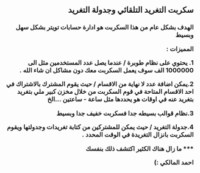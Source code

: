 <h2 dir="rtl" style="text-align: right;">سكربت التغريد التلقائي وجدولة التغريد </h2>


<h3 dir="rtl" style="text-align: right;">

<p dir="rtl" style="text-align: right;">الهدف بشكل عام من هذا السكربت هو ادارة حسابات تويتر بشكل سهل وبسيط </p>
<p>المميزات :</p>

<p dir="rtl" style="text-align: right;">1. يحتوي على نظام طوبرة / عندما يصل عدد المستخدمين مثل الى 1000000 الف سوف يعمل السكربت معك دون مشاكل ان شاء الله .</p>
<p dir="rtl" style="text-align: right;">2.يمكن اضافة عدد لا نهاية من الاقسام / حيث يقوم المشترك بالاشتراك في احد الاقسام المتاحة في قوم السكربت من خلال مخزن كبير ملي بتغريد بتغريد عنه في اوقات هو يحددها مثل ساعة - ساعتين ...الخ</p>
<p dir="rtl" style="text-align: right;">3.نظام قوالب بسيطه جدا فسكربت خفيف جدا وبسيط</p>
<p>4.جدولة التغريد / حيث يمكن للمشتركين من كتابة تغريدات وجدولتها ويقوم السكربت بانزال التغريدة في الوقت المحدد .</p>
<p dir="rtl" style="text-align: right;">*** ما زال هناك الكثير اكتشف ذلك بنفسك</p>
<p></p>
<p></p>
<p dir="rtl" style="text-align: right;">احمد المالكي :)</p>



</h3>
